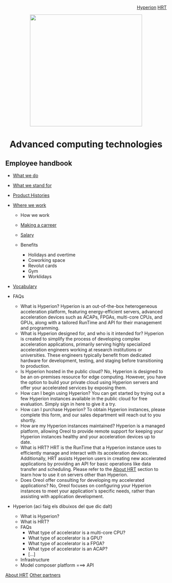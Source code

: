 <p align="right">
<a href="https://github.com/oreol-ag/hyperion-web#heterogenius-computing">Hyperion</a> <a href="https://github.com/oreol-ag/hrt#hyperion-runtime">HRT</a>
</p>

<p align="center">
<img src="https://github.com/oreol-ag/employee-handbook/blob/main/Oreol.png" align="center" width="350">
</p>

<h1 align="center">
  Advanced computing technologies
</h1>

## Employee handbook
* [What we do](./what-we-do.md)
* [What we stand for](./what-we-stand-for.md)
* [Product Histories](./product-histories.md)  
* [Where we work](./where-we-work.md)


  * How we work
  * [Making a carreer](./making-a-career.md)
  * [Salary](./salary.md)
  
  
  * Benefits
      * Holidays and overtime
      * Coworking space
      * Revolut cards
      * Gym
      * Worklidays
* [Vocabulary](./vocabulary.md)

* FAQs
  * What is Hyperion? Hyperion is an out-of-the-box heterogeneous acceleration platform, featuring energy-efficient servers, advanced acceleration devices such as ACAPs, FPGAs, multi-core CPUs, and GPUs, along with a tailored RunTime and API for their management and programming.
  * What is Hyperion designed for, and who is it intended for? Hyperion is created to simplify the process of developing complex acceleration applications, primarily serving highly specialized acceleration engineers working at research institutions or universities. These engineers typically benefit from dedicated hardware for development, testing, and staging before transitioning to production.
  * Is Hyperion hosted in the public cloud? No, Hyperion is designed to be an on-premises resource for edge computing. However, you have the option to build your private cloud using Hyperion servers and offer your accelerated services by exposing them.
  * How can I begin using Hyperion? You can get started by trying out a few Hyperion instances available in the public cloud for free evaluation. Simply sign in here to give it a try.
  * How can I purchase Hyperion? To obtain Hyperion instances, please complete this form, and our sales department will reach out to you shortly.
  * How are my Hyperion instances maintained? Hyperion is a managed platform, allowing Oreol to provide remote support for keeping your Hyperion instances healthy and your acceleration devices up to date.
  * What is HRT? HRT is the RunTime that a Hyperion instance uses to efficiently manage and interact with its acceleration devices. Additionally, HRT assists Hyperion users in creating new accelerated applications by providing an API for basic operations like data transfer and scheduling. Please refer to the [About HRT](https://github.com/oreol-ag/oreol-web/blob/main/about-hrt.md#about-hrt) section to learn how to use it on servers other than Hyperion.
  * Does Oreol offer consulting for developing my accelerated applications? No, Oreol focuses on configuring your Hyperion instances to meet your application's specific needs, rather than assisting with application development.
  
* Hyperion (aci faig els dibuixos del que dic dalt)
  * What is Hyperion?
  * What is HRT?
  * FAQs
    * What type of accelerator is a multi-core CPU?
    * What type of accelerator is a GPU?
    * What type of accelerator is a FPGA?
    * What type of accelerator is an ACAP?
    * [...]
  * Infrastructure
  * Model composer platform ===> API

<p align="left">
<a href="https://github.com/oreol-ag/oreol-web/blob/main/about-hrt.md#about-hrt">About HRT</a> <a href="https://github.com/oreol-ag/landing-page#--advanced-computing-technologies">Other partners</a>
</p>